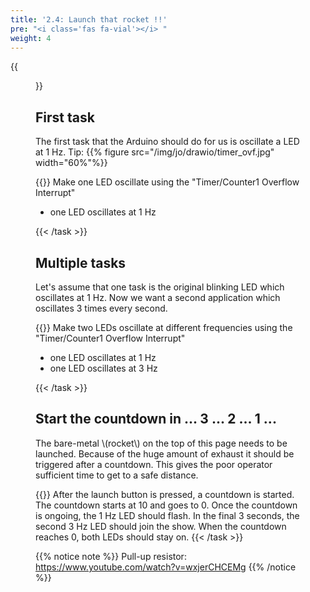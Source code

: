```yaml
---
title: '2.4: Launch that rocket !!'
pre: "<i class='fas fa-vial'></i> "
weight: 4
---
```


{{<figure src="/img/spacex_spaceship.jpeg" title="image source: businessinsider.com">}}

## First task
The first task that the Arduino should do for us is oscillate a LED at 1 Hz. Tip:
{{% figure src="/img/jo/drawio/timer_ovf.jpg" width="60%"%}}

{{<task>}}
Make one LED oscillate using the "Timer/Counter1 Overflow Interrupt"
<ul>
  <li>one LED oscillates at 1 Hz</li>
</ul>
{{< /task >}}

## Multiple tasks

Let's assume that one task is the original blinking LED which oscillates at 1 Hz. Now we want a second application which oscillates 3 times every second.

{{<task>}}
Make two LEDs oscillate at different frequencies using the "Timer/Counter1 Overflow Interrupt"
<ul>
  <li>one LED oscillates at 1 Hz</li>
  <li>one LED oscillates at 3 Hz</li>
</ul>
{{< /task >}}


## Start the countdown in ... 3 ... 2 ... 1 ...

The bare-metal \\(rocket\\) on the top of this page needs to be launched. Because of the huge amount of exhaust it should be triggered after a countdown. This gives the poor operator sufficient time to get to a safe distance.

{{<task>}}
After the launch button is pressed, a countdown is started. The countdown starts at 10 and goes to 0. Once the countdown is ongoing, the 1 Hz LED should flash. In the final 3 seconds, the second 3 Hz LED should join the show. When the countdown reaches 0, both LEDs should stay on.
{{< /task >}}



{{% notice note %}}
Pull-up resistor: https://www.youtube.com/watch?v=wxjerCHCEMg
{{% /notice %}}